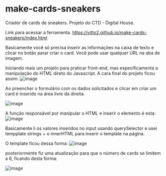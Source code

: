 # make-cards-sneakers
Criador de cards de sneakers. Projeto do CTD - Digital House.

Link para acessar a ferramenta. https://vitto2.github.io/make-cards-sneakers/index.html

Basicamente você só precisa inserir as informações na caixa de texto e clicar no botão parar criar o card. Você pode usar qualquer URL na aba de imagem. 


Iniciando mais um projeto para praticar front-end, mas especificamenta a manipulação do HTML direto do Javascript. A cara final do projeto ficou assim: 
![image](https://user-images.githubusercontent.com/47305804/173443411-4d34500a-4e09-4f67-83cf-ae11d3e3b236.png)


Ao preencher o formulário com os dados solicitados e clicar em criar um card é inserido na área livre da direita.

![image](https://user-images.githubusercontent.com/47305804/173443639-f9921bb6-eea5-4647-86a5-ab1868cd1ea8.png)


A função responsável por manipular o HTML e inserir o elemento é esta: 
![image](https://user-images.githubusercontent.com/47305804/173443769-3ce3991d-b4da-42ae-9efc-e7662621fb2e.png)

Basicamente li os valores inseridos no input usando querySelector e usei tempplate strings + o innerHTML para inserir o template na página. 

O template ficou dessa forma: 
![image](https://user-images.githubusercontent.com/47305804/173444044-54de41be-0b11-49f3-9c02-b1bb87335fc9.png)

posteriormente fiz uma atualização para que o número de cards se limitem a 6, ficando desta forma: 

![image](https://user-images.githubusercontent.com/47305804/173449196-dad2cf60-8aea-4aff-a8f7-507dfc93d863.png)
